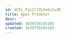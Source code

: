 ```yaml
---
id: dCFL_PjL2lTXL9v6z1u3R
title: Apex Predator
desc: ''
updated: 1639759165185
created: 1639759165185
---
```



